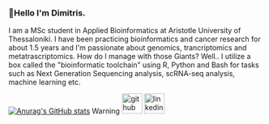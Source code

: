 ### 👋Hello I'm Dimitris. 

I am a MSc student in Applied Bioinformatics at Aristotle University of Thessaloniki. I have been practicing bioinformatics and cancer research for about 1.5 years and I'm passionate about genomics, trancriptomics and metatrascriptomics. How do I manage with those Giants? Well.. I utilize a box called  the "bioinformatic toolchain" using R, Python and Bash for tasks such as Next Generation Sequencing analysis, scRNA-seq analysis, machine learning etc.

[![Anurag's GitHub stats](https://github-readme-stats.vercel.app/api?username=Ddafnoudis)](https://github.com/anuraghazra/github-readme-stats)
Warning
[<img src='https://cdn.jsdelivr.net/npm/simple-icons@3.0.1/icons/github.svg' alt='github' height='40'>](https://github.com/Ddafnoudis)  [<img src='https://cdn.jsdelivr.net/npm/simple-icons@3.0.1/icons/linkedin.svg' alt='linkedin' height='40'>](https://www.linkedin.com/in/Ddafnoudis/)  
